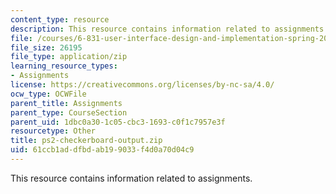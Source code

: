 ```yaml
---
content_type: resource
description: This resource contains information related to assignments.
file: /courses/6-831-user-interface-design-and-implementation-spring-2011/61ccb1addfbdab199033f4d0a70d04c9_ps2-checkerboard-output.zip
file_size: 26195
file_type: application/zip
learning_resource_types:
- Assignments
license: https://creativecommons.org/licenses/by-nc-sa/4.0/
ocw_type: OCWFile
parent_title: Assignments
parent_type: CourseSection
parent_uid: 1dbc0a30-1c05-cbc3-1693-c0f1c7957e3f
resourcetype: Other
title: ps2-checkerboard-output.zip
uid: 61ccb1ad-dfbd-ab19-9033-f4d0a70d04c9
---
```

This resource contains information related to assignments.